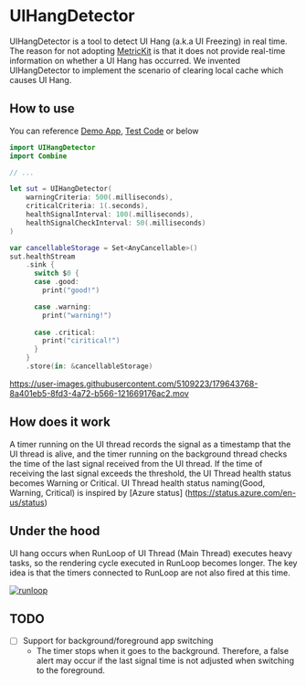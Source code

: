 # UIHangDetector

UIHangDetector is a tool to detect UI Hang (a.k.a UI Freezing) in real time. The reason for not adopting [MetricKit](https://developer.apple.com/documentation/metrickit) is that it does not provide real-time information on whether a UI Hang has occurred. We invented UIHangDetector to implement the scenario of clearing local cache which causes UI Hang.

## How to use

You can reference [Demo App](https://github.com/wplong11/UIHangDetector/tree/main/Demo), [Test Code](https://github.com/wplong11/UIHangDetector/blob/main/Tests/UIHangDetectorTests/UIHangDetectorTests.swift) or below

```swift
import UIHangDetector
import Combine

// ...

let sut = UIHangDetector(
    warningCriteria: 500(.milliseconds),
    criticalCriteria: 1(.seconds),
    healthSignalInterval: 100(.milliseconds),
    healthSignalCheckInterval: 50(.milliseconds)
)

var cancellableStorage = Set<AnyCancellable>()
sut.healthStream
    .sink {
      switch $0 {
      case .good:
        print("good!")

      case .warning:
        print("warning!")
        
      case .critical:
        print("ciritical!")
      }
    }
    .store(in: &cancellableStorage)
```

https://user-images.githubusercontent.com/5109223/179643768-8a401eb5-8fd3-4a72-b566-121669176ac2.mov

## How does it work

A timer running on the UI thread records the signal as a timestamp that the UI thread is alive, and the timer running on the background thread checks the time of the last signal received from the UI thread. If the time of receiving the last signal exceeds the threshold, the UI Thread health status becomes Warning or Critical. UI Thread health status naming(Good, Warning, Critical) is inspired by [Azure status] (https://status.azure.com/en-us/status)

## Under the hood

UI hang occurs when RunLoop of UI Thread (Main Thread) executes heavy tasks, so the rendering cycle executed in RunLoop becomes longer. The key idea is that the timers connected to RunLoop are not also fired at this time.

[![runloop](https://developer.apple.com/library/archive/documentation/Cocoa/Conceptual/Multithreading/Art/runloop.jpg)](https://developer.apple.com/library/archive/documentation/Cocoa/Conceptual/Multithreading/RunLoopManagement/RunLoopManagement.html)

## TODO

- [ ] Support for background/foreground app switching
  - The timer stops when it goes to the background. Therefore, a false alert may occur if the last signal time is not adjusted when switching to the foreground.
